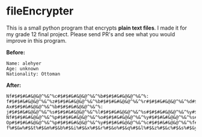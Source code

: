 # fileEncrypter
This is a small python program that encrypts **plain text files**. I made it for my grade 12 final project. Please send PR's and see what you would improve in this program.

**Before:**
```
Name: alehyer
Age: unknown
Nationality: Ottoman
```
**After:**
```
Nf#$#$#&#&@&@^%&^%c#$#$#&#&@&@^%&^%b#$#$#&#&@&@^%&^%: f#$#$#&#&@&@^%&^%z#$#$#&#&@&@^%&^%b#$#$#&#&@&@^%&^%r#$#$#&#&@&@^%&^%d#$#$#&#&@&@^%&^%b#$#$#&#&@&@^%&^%a#$#$#&#&@&@^%&^%
Ax#$#$#&#&@&@^%&^%b#$#$#&#&@&@^%&^%: j#$#$#&#&@&@^%&^%s#$#$#&#&@&@^%&^%l#$#$#&#&@&@^%&^%s#$#$#&#&@&@^%&^%y#$#$#&#&@&@^%&^%h#$#$#&#&@&@^%&^%s#$#$#&#&@&@^%&^%
Nf#$#$#&#&@&@^%&^%p#$#$#&#&@&@^%&^%o#$#$#&#&@&@^%&^%y#$#$#&#&@&@^%&^%s#$#$#&#&@&@^%&^%f#$#$#&#&@&@^%&^%z#$#$#&#&@&@^%&^%o#$#$#&#&@&@^%&^%p#$#$#&#&@&@^%&^%d#$#$#&#&@&@^%&^%: Op#$#$#&#&@&@^%&^%p#$#$#&#&@&@^%&^%y#$#$#&#&@&@^%&^%c#$#$#&#&@&@^%&^%f#$#$#&#&@&@^%&^%s#$#$#&#&@&@^%&^%
f%#$&w%#$&t%#$&m%#$&b%#$&i%#$&x%#$&r%#$&o%#$&q%#$&l%#$&z%#$&c%#$&s%#$&y%#$&n%#$&v%#$&a%#$&e%#$&p%#$&j%#$&g%#$&h%#$&u%#$&d%#$&k%#$&
```
